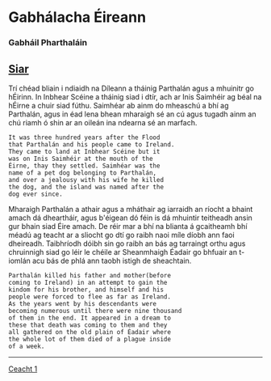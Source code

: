 # Gabhálacha Éireann
### Gabháil Pharthaláin

[Siar](intro.md)
---------
Trí chéad bliain i ndiaidh na Díleann a tháinig Parthalán
agus a mhuinitr go hÉirinn. In Inbhear Scéine a tháinig
siad i dtír, ach ar Inis Saimhéir ag béal na hÉirne a
chuir siad fúthu. Saimhéar ab ainm do mheaschú a bhí ag
Parthalán, agus in éad lena bhean mharaigh sé an cú agus
tugadh ainm an chú riamh ó shin ar an oileán ina ndearna
sé an marfach.

	It was three hundred years after the Flood 
	that Parthalán and his people came to Ireland.
	They came to land at Inbhear Scéine but it 
	was on Inis Saimhéir at the mouth of the 
	Éirne, thay they settled. Saimhéar was the 
	name of a pet dog belonging to Parthalán, 
	and over a jealousy with his wife he killed 
	the dog, and the island was named after the 
	dog ever since.

Mharaigh Parthalán a athair agus a mháthair ag iarraidh an
ríocht a bhaint amach dá dheartháir, agus b'éigean dó féin
is dá mhuintir teitheadh ansin gur bhain siad Éire amach.
De réir mar a bhí na blianta á gcaitheamh bhí méadú ag
teacht ar a sliocht go dtí go raibh naoi míle díobh ann
faoi dheireadh. Taibhríodh dóibh sin go raibh an bás ag
tarraingt orthu agus chruinnigh siad go léir le chéile ar
Sheanmhaigh Éadair go bhfuair an t-iomlán acu bás de phlá
ann taobh istigh de sheachtain.

	Parthalán killed his father and mother(before 
	coming to Ireland) in an attempt to gain the 
	kindom for his brother, and himself and his
	people were forced to flee as far as Ireland. 
	As the years went by his descendants were 
	becoming numerous until there were nine thousand
	of them in the end. It appeared in a dream to 
	these that death was coming to them and they 
	all gathered on the old plain of Éadair where 
	the whole lot of them died of a plague inside 
	of a week.

-----
[Ceacht 1](ceacht1.md)
